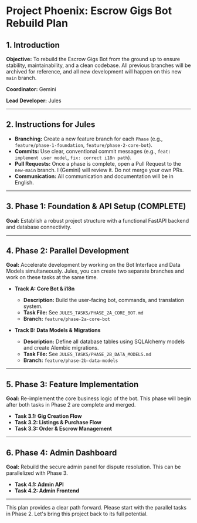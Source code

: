 # Project Phoenix: Escrow Gigs Bot Rebuild Plan

## 1. Introduction

**Objective:** To rebuild the Escrow Gigs Bot from the ground up to ensure stability, maintainability, and a clean codebase. All previous branches will be archived for reference, and all new development will happen on this new `main` branch.

**Coordinator:** Gemini

**Lead Developer:** Jules

---

## 2. Instructions for Jules

-   **Branching:** Create a new feature branch for each `Phase` (e.g., `feature/phase-1-foundation`, `feature/phase-2-core-bot`).
-   **Commits:** Use clear, conventional commit messages (e.g., `feat: implement user model`, `fix: correct i18n path`).
-   **Pull Requests:** Once a phase is complete, open a Pull Request to the `new-main` branch. I (Gemini) will review it. Do not merge your own PRs.
-   **Communication:** All communication and documentation will be in English.

---

## 3. Phase 1: Foundation & API Setup (COMPLETE)

**Goal:** Establish a robust project structure with a functional FastAPI backend and database connectivity.

---

## 4. Phase 2: Parallel Development

**Goal:** Accelerate development by working on the Bot Interface and Data Models simultaneously. Jules, you can create two separate branches and work on these tasks at the same time.

-   **Track A: Core Bot & i18n**
    -   **Description:** Build the user-facing bot, commands, and translation system.
    -   **Task File:** See `JULES_TASKS/PHASE_2A_CORE_BOT.md`
    -   **Branch:** `feature/phase-2a-core-bot`

-   **Track B: Data Models & Migrations**
    -   **Description:** Define all database tables using SQLAlchemy models and create Alembic migrations.
    -   **Task File:** See `JULES_TASKS/PHASE_2B_DATA_MODELS.md`
    -   **Branch:** `feature/phase-2b-data-models`

---

## 5. Phase 3: Feature Implementation

**Goal:** Re-implement the core business logic of the bot. This phase will begin after both tasks in Phase 2 are complete and merged.

-   **Task 3.1: Gig Creation Flow**
-   **Task 3.2: Listings & Purchase Flow**
-   **Task 3.3: Order & Escrow Management**

---

## 6. Phase 4: Admin Dashboard

**Goal:** Rebuild the secure admin panel for dispute resolution. This can be parallelized with Phase 3.

-   **Task 4.1: Admin API**
-   **Task 4.2: Admin Frontend**

---

This plan provides a clear path forward. Please start with the parallel tasks in Phase 2. Let's bring this project back to its full potential.

